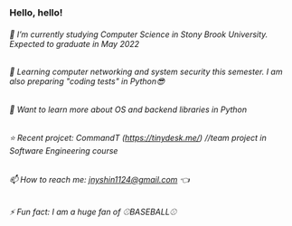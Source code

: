 ### Hello, hello!

<!--
**jnyshin/jnyshin** is a ✨ _special_ ✨ repository because its `README.md` (this file) appears on your GitHub profile.

Here are some ideas to get you started:

- 🔭 I’m currently working on ...
- 🌱 I’m currently learning ...
- 👯 I’m looking to collaborate on ...
- 🤔 I’m looking for help with ...
- 💬 Ask me about ...
- 📫 How to reach me: ...
- 😄 Pronouns: ...
- ⚡ Fun fact: ...
-->
###### 🔭 I’m currently studying Computer Science in Stony Brook University. Expected to graduate in May 2022
###### 🌱 Learning computer networking and system security this semester. I am also preparing "coding tests" in Python😎 
###### 📖 Want to learn more about OS and backend libraries in Python 
###### ⭐️ Recent projcet: CommandT (https://tinydesk.me/)  //team project in Software Engineering course
###### 📫 How to reach me: jnyshin1124@gmail.com 👈
###### ⚡ Fun fact: I am a huge fan of ⚾️BASEBALL⚾️ 
